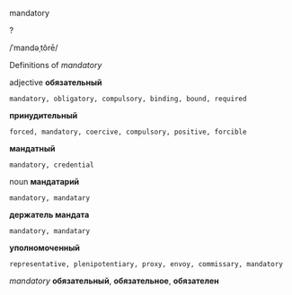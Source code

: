 mandatory

?

/ˈmandəˌtôrē/

Definitions of _mandatory_

adjective
**обязательный**

    mandatory, obligatory, compulsory, binding, bound, required
**принудительный**

    forced, mandatory, coercive, compulsory, positive, forcible
**мандатный**

    mandatory, credential

noun
**мандатарий**

    mandatory, mandatary
**держатель мандата**

    mandatory, mandatary
**уполномоченный**

    representative, plenipotentiary, proxy, envoy, commissary, mandatory

_mandatory_
**обязательный**, **обязательное**, **обязателен**